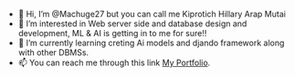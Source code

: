 - 👋 Hi, I’m @Machuge27 but you can call me Kiprotich Hillary Arap Mutai
- 👀 I’m interested in Web server side and database design and development, ML & AI is getting in to me for sure!!
- 🌱 I’m currently learning creting Ai models and djando framework along with other DBMSs.
- 📫 You can reach me through this link [My Portfolio](https://machuge27.github.io/Mutaihillary/ "Portfolio"). 

<!---
- 😄 Pronouns: ...
- ⚡ Fun fact: ...
Machuge27/Machuge27 is a ✨ special ✨ repository because its `README.md` (this file) appears on your GitHub profile.
You can click the Preview link to take a look at your changes.
--->

